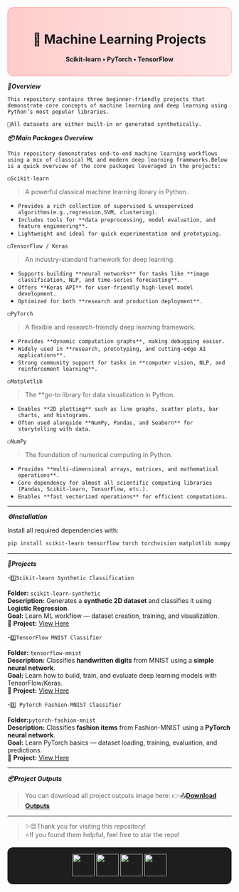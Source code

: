 <div align="center" style="background: linear-gradient(to right, #ffcccc, #ffe5e5); padding:15px; border-radius:12px; border:1px solid #ff9999;">
  <h1>🚀 Machine Learning Projects</h1>
  <p><b>Scikit-learn • PyTorch • TensorFlow</b></p>
</div>

***📌Overview***

`This repository contains three beginner-friendly projects that demonstrate core concepts of machine learning and deep learning using Python’s most popular libraries.`

`📩All datasets are either built-in or generated synthetically.`

***📦 Main Packages Overview***

`This repository demonstrates end-to-end machine learning workflows using a mix of classical ML and modern deep learning frameworks.Below is a quick overview of the core packages leveraged in the projects:`

`◻️Scikit-learn`
> A powerful classical machine learning library in Python.  
- `Provides a rich collection of supervised & unsupervised algorithms(e.g.,regression,SVM, clustering).`  
- `Includes tools for **data preprocessing, model evaluation, and feature engineering**.` 
- `Lightweight and ideal for quick experimentation and prototyping.`  

`◻️TensorFlow / Keras`  
> An industry-standard framework for deep learning.  
- `Supports building **neural networks** for tasks like **image classification, NLP, and time-series forecasting**.` 
- `Offers **Keras API** for user-friendly high-level model development.` 
- `Optimized for both **research and production deployment**.` 

`◻️PyTorch`
> A flexible and research-friendly deep learning framework.  
- `Provides **dynamic computation graphs**, making debugging easier.`  
- `Widely used in **research, prototyping, and cutting-edge AI applications**.`
- `Strong community support for tasks in **computer vision, NLP, and reinforcement learning**.` 

`◻️Matplotlib` 
> The **go-to library for data visualization in Python.  
- `Enables **2D plotting** such as line graphs, scatter plots, bar charts, and histograms.`  
- `Often used alongside **NumPy, Pandas, and Seaborn** for storytelling with data.`  

`◻️NumPy` 
> The foundation of numerical computing in Python.  
- `Provides **multi-dimensional arrays, matrices, and mathematical operations**.`  
- `Core dependency for almost all scientific computing libraries (Pandas, Scikit-learn, TensorFlow, etc.).` 
- `Enables **fast vectorized operations** for efficient computations.`

---
***⚙️Installation*** 

Install all required dependencies with: 
```bash
pip install scikit-learn tensorflow torch torchvision matplotlib numpy
```
---
***📂Projects***  

-`1️⃣Scikit-learn Synthetic Classification` 

**Folder:** `scikit-learn-synthetic`  
**Description:** Generates a **synthetic 2D dataset** and classifies it using **Logistic Regression**.  
**Goal:** Learn ML workflow — dataset creation, training, and visualization.  
🔗 **Project:** [View Here](./scikit-learn-synthetic)  

-`2️⃣TensorFlow MNIST Classifier`  

**Folder:** `tensorflow-mnist`  
**Description:** Classifies **handwritten digits** from MNIST using a **simple neural network**.  
**Goal:** Learn how to build, train, and evaluate deep learning models with TensorFlow/Keras.  
🔗 **Project:** [View Here](./tensorflow-mnist)  

-`3️⃣ PyTorch Fashion-MNIST Classifier`
  
**Folder:**`pytorch-fashion-mnist`  
**Description:** Classifies **fashion items** from Fashion-MNIST using a **PyTorch neural network**.  
**Goal:** Learn PyTorch basics — dataset loading, training, evaluation, and predictions.  
🔗 **Project:** [View Here](./pytorch-fashion-mnist)  

---
***📦Project Outputs*** 

>You can download all project outputs image here:
👉📤[**Download Outputs**](./outputs/project_outputs.zip)  

---
>✨😊Thank you for visiting this repository!  
>⭐If you found them helpful, feel free to star the repo!  

<p align="center" style="background-color:#1e1e1e; padding:15px; border-radius:12px;">
  <a href="https://www.python.org/" target="_blank">
    <img src="https://cdn.jsdelivr.net/gh/devicons/devicon/icons/python/python-original.svg" alt="Python" width="50" height="50"/>
  </a>
  <a href="https://scikit-learn.org/" target="_blank">
    <img src="https://upload.wikimedia.org/wikipedia/commons/0/05/Scikit_learn_logo_small.svg" alt="Scikit-learn" width="50" height="50"/>
  </a>
  <a href="https://www.tensorflow.org/" target="_blank">
    <img src="https://cdn.jsdelivr.net/gh/devicons/devicon/icons/tensorflow/tensorflow-original.svg" alt="TensorFlow" width="50" height="50"/>
  </a>
  <a href="https://pytorch.org/" target="_blank">
    <img src="https://cdn.jsdelivr.net/gh/devicons/devicon/icons/pytorch/pytorch-original.svg" alt="PyTorch" width="50" height="50"/>
  </a>
</p>